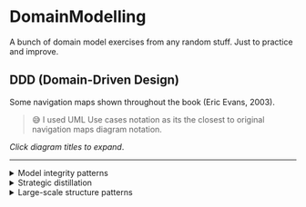 # DomainModelling
A bunch of domain model exercises from any random stuff. Just to practice and improve.

## DDD (Domain-Driven Design)

Some navigation maps shown throughout the book (Eric Evans, 2003).
 
>😅 I used UML Use cases notation as its the closest to original navigation maps diagram notation.

_Click diagram titles to expand_.

---

<details><summary>Model integrity patterns</summary>

![](DDD/Model integrity patterns.png)
</details>

<details><summary>Strategic distillation</summary>

![](DDD/Strategic distillation.png)
</details>

<details><summary>Large-scale structure patterns</summary>

![](DDD/Large-scale structure patterns.png)
</details>
